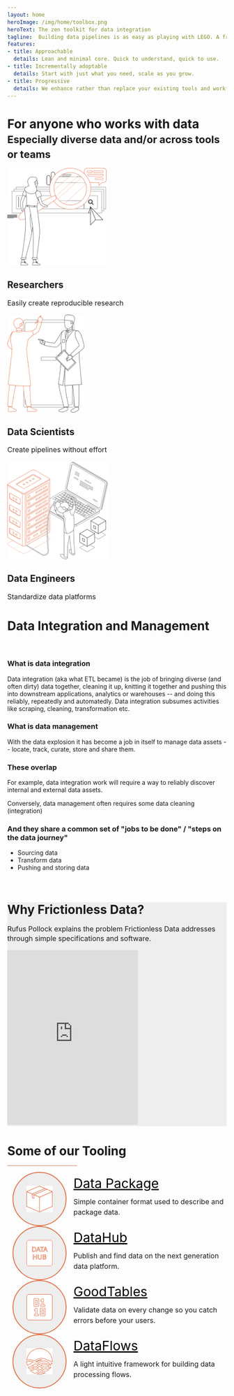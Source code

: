 ```yaml
---
layout: home
heroImage: /img/home/toolbox.png
heroText: The zen toolkit for data integration
tagline:  Building data pipelines is as easy as playing with LEGO. A frictionless data ecosystem built on the unix philosophy.Data flows with simplicity and gracefully across diverse tools and teams, enabled by the specs and patterns we have shared. Everyone working with data knows, and many use, these core patterns and tools.
features:
- title: Approachable
  details: Lean and minimal core. Quick to understand, quick to use.
- title: Incrementally adoptable
  details: Start with just what you need, scale as you grow.
- title: Progressive
  details: We enhance rather than replace your existing tools and workflows.
---
```


<div class="main-section">
  <div class="inner-container">
    <h1 class="text-center" id="more">For anyone who works with data<br/><small>Especially diverse data and/or across tools or teams</small></h1>
    <div class="features text-center flex flex-row flex-wrap">
      <div class="w-full md:w-1/3 feature">
        <div class="py-12 px-8">
          <img src="/img/home/for-researchers-thick.svg" height="223.375" />
          <h2 >Researchers</h2>
          <p>Easily create reproducible research</p>
        </div>
      </div>
      <div class="w-full md:w-1/3 feature">
        <div class="py-12 px-8">
          <img src="/img/home/for-data-scientists-thick.svg" height="223.375" />
          <h2>Data Scientists</h2>
          <p>Create pipelines without effort</p>
        </div>
      </div>
      <div class="w-full md:w-1/3 feature">
        <div class="py-12 px-8">
          <img src="/img/home/for-data-engineers-thick.svg" height="223.375" />
          <h2>Data Engineers</h2>
          <p>Standardize data platforms</p>
        </div>
      </div>
    </div>
  </div>

<h1 class="text-center">Data Integration and Management</h1>

  <br>

  ### What is data integration

  Data integration (aka what ETL became) is the job of bringing diverse (and often dirty) data together, cleaning it up, knitting it together and pushing this into downstream applications, analytics or warehouses -- and doing this reliably, repeatedly and automatedly. Data integration subsumes activities like scraping, cleaning, transformation etc.

  ### What is data management

  With the data explosion it has become a job in itself to manage data assets -- locate, track, curate, store and share them.

  ### These overlap

  For example, data integration work will require a way to reliably discover internal and external data assets.

  Conversely, data management often requires some data cleaning (integration)

  ### And they share a common set of "jobs to be done" / "steps on the data journey"

  * Sourcing data
  * Transform data
  * Pushing and storing data
  
  <!-- <JobsDiagram class="px-48 pt-12"></JobsDiagram> -->

</div>

<br>

<div class="banner p-8 gray-section" id="video-section">
  <div class="inner-container">
    <div class="sm:container mx-auto text-center">
      <h1>Why Frictionless Data?</h1>
      <p class="text-lg">Rufus Pollock explains the problem Frictionless Data addresses <br> through simple specifications and software.</p>
      <div class="video my-10">
        <iframe class="w-full h-full" src="https://www.youtube.com/embed/lWHKVXxuci0" frameborder="0" allow="accelerometer; autoplay; encrypted-media; gyroscope; picture-in-picture" allowfullscreen></iframe>
      </div>
    </div>
  </div>
</div>

<div class="banner p-8">
  <div class="inner-container">
    <h1 class="text-center">Some of our Tooling</h1>
    <hr>
    <div class="container mx-auto flex flex-row flex-wrap lg:justify-between">
      <div class="w-full sm:w-2/5 lg:w-1/5 my-16 text-center tooling-card">
        <div class="image-border">
          <img class="w-24 mx-auto" src="/img/home/data-package-orange.svg"></img>
        </div>
        <div class="card-details">
          <a href="/tooling/data-package-tools/" class="links-github">Data Package</a>
          <p class="text-lg font-light pt-4">Simple container format used to describe and package data.</p>
        </div>
        <!-- <a href="/tooling/data-package-tools/" class="links-github">Read more &raquo;</a> -->
      </div>
      <div class="w-full sm:w-2/5 lg:w-1/5 my-16 text-center tooling-card">
        <div class="image-border">
          <img class="w-24 mx-auto" src="/img/home/datahub-new.svg"></img>
        </div>
        <div class="card-details">
          <a href="/tooling/goodtables/" class="links-github">DataHub</a>
          <p class="text-lg font-light pt-4">Publish and find data on the next generation data platform.</p>
        </div>
        <!-- <a href="/tooling/datahub/" class="links-github">Read more &raquo;</a> -->
      </div>
      <div class="w-full sm:w-2/5 lg:w-1/5 my-16 text-center tooling-card">
        <div class="image-border">
          <img class="w-24 mx-auto" src="/img/home/goodtables.svg"></img>
        </div>
        <div class="card-details">
          <a href="/tooling/goodtables/" class="links-github">GoodTables</a>
          <p class="text-lg font-light pt-4">Validate data on every change so you catch errors before your users.</p>
        </div>
        <!-- <a href="/tooling/goodtables/" class="links-github">Read more &raquo;</a> -->
      </div>
      <div class="w-full sm:w-2/5 lg:w-1/5 my-16 text-center tooling-card">
        <div class="image-border">
          <img class="w-24 mx-auto" src="/img/home/dataflows.svg"></img>
        </div>
        <div class="card-details">
          <a href="/tooling/goodtables/" class="links-github">DataFlows</a>
          <p class="text-lg font-light pt-4">A light intuitive framework for building data processing flows.</p>
        </div>
        <!-- <a href="/tooling/data-package-pipelines/" class="links-github">Read more &raquo;</a> -->
      </div>
    </div>
  </div>
</div>

<script>
import JobsDiagram from "@theme/components/JobsDiagram.vue";

export default {
  components: { JobsDiagram }
};
</script>

<style> 

.gray-section {
  background-color: #EEEEEE;
}

.inner-container {
  max-width: 900px;
  margin: 0 auto;
}

.inner-container h1 {
  margin-bottom: 16px;
}

.inner-container p {
  font-size: 16px;
  line-height: 1.4;
}


.usedby {
  max-width: 900px;
}
#video-section {
  background-image: url('/img/home/beam.svg');
  background-size: 95% 42%;
  background-position: center; 
  background-repeat: no-repeat;
}

.video {
  margin: auto;
  max-width: 900px;
  width: 100%;
}

.video iframe {
  top: 0;
  right: 0;
  left: 0;
  bottom: 0;
  margin: auto;
  max-width: 700px;
  height: 400px;
}

.container {
  margin-left: 12px;
}

.links-github {
  color: #000000;
  font-size: 30px;
}

.card-details {
  text-align: initial;
  margin-left: 16px;
}

.card-details p {
  font-size: 16px;
  line-height: 1.5;
  padding: 0;
  margin: 12px 0;
}

hr {
  height: 1px;
  color: #CC785F;
  background-color: #CC785F;
  border: none;
  width: 160px;
}

.tooling-card {
  min-width: 44%;
  display: flex;
  justify-content: center;
  align-items: center;
}

.image-border {
  padding: 20px;
  border: 2px solid #E47046;
  border-radius: 50%;
  background: #EEEEEE;
  min-width: 80px;
  min-height: 80px;
  display: flex;
  justify-content: center;
  align-items: center;
}

.image-border img {
  width: 60px;
  height: 60px;
}

.image-border:hover {
  background-color: #FFF;
}

</style>
